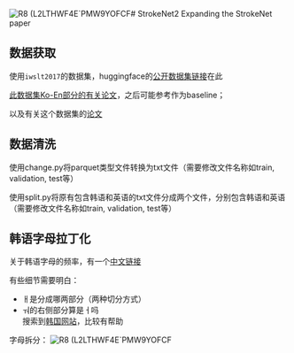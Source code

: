 ![R8 (L2LTHWF4E`PMW9YOFCF](https://github.com/cs-wangfeng/StrokeNet2/assets/83827774/14ad499b-a2b4-4186-ad5c-ced14d535a96)# StrokeNet2
Expanding the StrokeNet paper

## 数据获取
使用`iwslt2017`的数据集，huggingface的[公开数据集链接](https://huggingface.co/datasets/iwslt2017/tree/refs%2Fconvert%2Fparquet/iwslt2017-ko-en)在此  

[此数据集Ko-En部分的有关论文](https://pdfs.semanticscholar.org/00a4/354239b78d5ca46ca705dd0cbf0c589025fa.pdf)，之后可能参考作为baseline；

以及有关这个数据集的[论文](https://aclanthology.org/2017.iwslt-1.1.pdf)  

## 数据清洗
使用change.py将parquet类型文件转换为txt文件（需要修改文件名称如train, validation, test等）

使用split.py将原有包含韩语和英语的txt文件分成两个文件，分别包含韩语和英语（需要修改文件名称如train, validation, test等）

## 韩语字母拉丁化
关于韩语字母的频率，有一个[中文链接](https://m.hujiang.com/kr/p195931/)

有些细节需要明白：  
- ㅐ是分成哪两部分（两种切分方式）
- ㅝ的右侧部分算是ㅓ吗  
搜索到[韩国网站](https://www.korean.go.kr/hangeul/principle/001.html)，比较有帮助  

字母拆分：
![R8 (L2LTHWF4E`PMW9YOFCF](https://github.com/cs-wangfeng/StrokeNet2/assets/83827774/8ed72772-1a78-42e9-b3b4-4fcbc4afa4b6)

